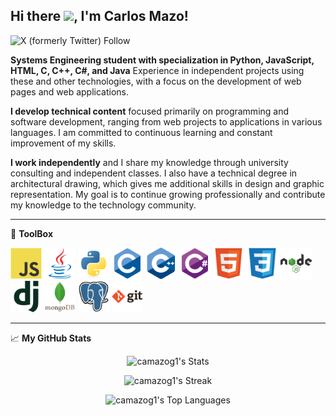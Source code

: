 ## Hi there <img src="https://raw.githubusercontent.com/MartinHeinz/MartinHeinz/master/wave.gif" width="30px">, I'm Carlos Mazo!

![X (formerly Twitter) Follow](https://img.shields.io/twitter/follow/CarlosMazoGil)

**Systems Engineering student with specialization in Python, JavaScript, HTML, C, C++, C#, and Java** Experience in independent projects using these and other technologies, with a focus on the development of web pages and web applications.

**I develop technical content** focused primarily on programming and software development, ranging from web projects to applications in various languages. I am committed to continuous learning and constant improvement of my skills.

**I work independently** and I share my knowledge through university consulting and independent classes. I also have a technical degree in architectural drawing, which gives me additional skills in design and graphic representation. My goal is to continue growing professionally and contribute my knowledge to the technology community.

---

💼 **ToolBox**


<img src="https://github.com/devicons/devicon/blob/master/icons/javascript/javascript-original.svg" alt="JavaScript Logo" width="50" height="50"> <img src="https://github.com/devicons/devicon/blob/master/icons/java/java-original.svg" alt="Java Logo" width="50" height="50"> <img src="https://github.com/devicons/devicon/blob/master/icons/python/python-original.svg" alt="Python Logo" width="50" height="50"> <img src="https://github.com/devicons/devicon/blob/master/icons/c/c-original.svg" alt="C Logo" width="50" height="50"> <img src="https://github.com/devicons/devicon/blob/master/icons/cplusplus/cplusplus-original.svg" alt="Cplusplus Logo" width="50" height="50"> <img src="https://github.com/devicons/devicon/blob/master/icons/csharp/csharp-original.svg" alt="Cshart Logo" width="50" height="50"> <img src="https://github.com/devicons/devicon/blob/master/icons/html5/html5-original.svg" alt="HTML5 Logo" width="50" height="50"> <img src="https://github.com/devicons/devicon/blob/master/icons/css3/css3-original.svg" alt="CSS3 Logo" width="50" height="50"> <img src="https://github.com/devicons/devicon/blob/master/icons/nodejs/nodejs-original-wordmark.svg" alt="Node.js Logo" width="50" height="50"> <img src="https://github.com/devicons/devicon/blob/master/icons/django/django-plain.svg" alt="Django Logo" width="50" height="50"> <img src="https://github.com/devicons/devicon/blob/master/icons/mongodb/mongodb-original-wordmark.svg" alt="MongoDB Logo" width="50" height="50"> <img src="https://github.com/devicons/devicon/blob/master/icons/postgresql/postgresql-original.svg" alt="PostGresql Logo" width="50" height="50"> <img src="https://github.com/devicons/devicon/blob/master/icons/git/git-original-wordmark.svg" alt="Git Logo" width="50" height="50"> 

---

📈 **My GitHub Stats**


<div align="center">
  
  ![camazog1's Stats](https://github-readme-stats.vercel.app/api?username=camazog1&theme=react&show_icons=true&hide_border=true&count_private=false) 
  
  ![camazog1's Streak](https://github-readme-streak-stats.herokuapp.com/?user=camazog1&theme=react&hide_border=true) 
  
  ![camazog1's Top Languages](https://github-readme-stats.vercel.app/api/top-langs/?username=camazog1&theme=react&show_icons=true&hide_border=true&layout=compact)

</div>


<!--
**camazog1/camazog1** is a ✨ _special_ ✨ repository because its `README.md` (this file) appears on your GitHub profile.

Here are some ideas to get you started:

- 🔭 I’m currently working on ...
- 🌱 I’m currently learning ...
- 👯 I’m looking to collaborate on ...
- 🤔 I’m looking for help with ...
- 💬 Ask me about ...
- 📫 How to reach me: ...
- 😄 Pronouns: ...
- ⚡ Fun fact: ...
-->
